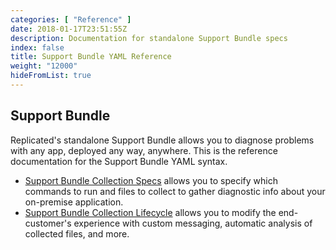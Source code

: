 ```yaml
---
categories: [ "Reference" ]
date: 2018-01-17T23:51:55Z
description: Documentation for standalone Support Bundle specs
index: false
title: Support Bundle YAML Reference
weight: "12000"
hideFromList: true
---
```


## Support Bundle

Replicated's standalone Support Bundle allows you to diagnose problems with any app, deployed any way, anywhere. This is the reference documentation for the Support Bundle YAML syntax.

- [Support Bundle Collection Specs](/api/support-bundle-yaml-specs/shared) allows you to specify which commands to run and files to collect to gather diagnostic info about your on-premise application.
- [Support Bundle Collection Lifecycle](/api/support-bundle-yaml-lifecycle/root) allows you to modify the end-customer's experience with custom messaging, automatic analysis of collected files, and more.

